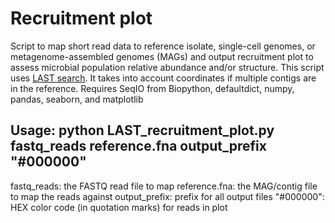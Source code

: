 # Recruitment plot
Script to map short read data to reference isolate, single-cell genomes, or metagenome-assembled genomes (MAGs) and output recruitment plot to assess microbial population relative abundance and/or structure.
This script uses [LAST search](https://genome.cshlp.org/content/21/3/487.long). It takes into account coordinates if multiple contigs are in the reference. 
Requires SeqIO from Biopython, defaultdict, numpy, pandas, seaborn, and matplotlib

## Usage: python LAST_recruitment_plot.py fastq_reads reference.fna output_prefix "#000000"

fastq_reads: the FASTQ read file to map
reference.fna: the MAG/contig file to map the reads against
output_prefix: prefix for all output files
"#000000": HEX color code (in quotation marks) for reads in plot 
